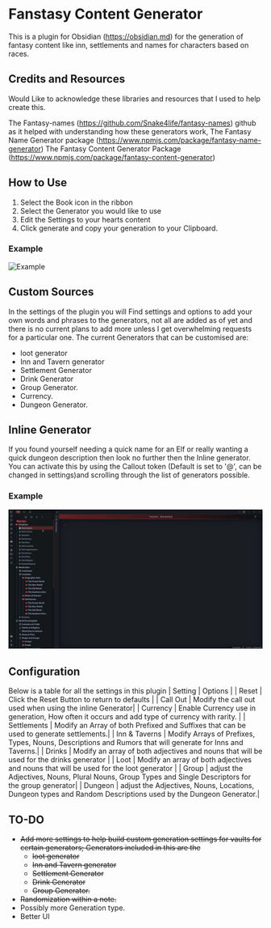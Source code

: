# Fanstasy Content Generator

This is a plugin for Obsidian (<https://obsidian.md>) for the generation of fantasy content like inn, settlements and names for characters based on races.

## Credits and Resources

Would Like to acknowledge these libraries and resources that I used to help create this.

The Fantasy-names (<https://github.com/Snake4life/fantasy-names>) github as it helped with understanding how these generators work,
The Fantasy Name Generator package (<https://www.npmjs.com/package/fantasy-name-generator>)
The Fantasy Content Generator Package (<https://www.npmjs.com/package/fantasy-content-generator>)

## How to Use

1. Select the Book icon in the ribbon
2. Select the Generator you would like to use
3. Edit the Settings to your hearts content
4. Click generate and copy your generation to your Clipboard.

### Example

![Example](Obsidian-Fantasy-Content-Generator-Compressed.gif)

## Custom Sources

In the settings of the plugin you will Find settings and options to add your own words and phrases to the generators, not all are added as of yet and there is no current plans to add more unless I get overwhelming requests for a particular one. The current Generators that can be customised are:

- loot generator
- Inn and Tavern generator
- Settlement Generator
- Drink Generator
- Group Generator.
- Currency.
- Dungeon Generator.

## Inline Generator

If you found yourself needing a quick name for an Elf or really wanting a quick dungeon description then look no further then the Inline generator. You can activate this by using the Callout token (Default is set to '@', can be changed in settings)and scrolling through the list of generators possible.

### Example

![Example](Obsidian_mrGSNRjLpe.gif)

## Configuration

Below is a table for all the settings in this plugin
| Setting | Options |
| Reset | Click the Reset Button to return to defaults |
| Call Out | Modify the call out used when using the inline Generator|
| Currency | Enable Currency use in generation, How often it occurs and add type of currency with rarity. |
| Settlements | Modify an Array of both Prefixed and Suffixes that can be used to generate settlements.|
| Inn & Taverns | Modify Arrays of Prefixes, Types, Nouns, Descriptions and Rumors that will generate for Inns and Taverns.|
| Drinks | Modify an array of both adjectives and nouns that will be used for the drinks generator |
| Loot | Modify an array of both adjectives and nouns that will be used for the loot generator |
| Group | adjust the Adjectives, Nouns, Plural Nouns, Group Types and Single Descriptors for the group generator|
| Dungeon | adjust the Adjectives, Nouns, Locations, Dungeon types and Random Descriptions used by the Dungeon Generator.|

## TO-DO

- ~~Add more settings to help build custom generation settings for vaults for certain generators; Generators included in this are the~~
  - ~~loot generator~~
  - ~~Inn and Tavern generator~~
  - ~~Settlement Generator~~
  - ~~Drink Generator~~
  - ~~Group Generator.~~
- ~~Randomization within a note.~~
- Possibly more Generation type.
- Better UI

